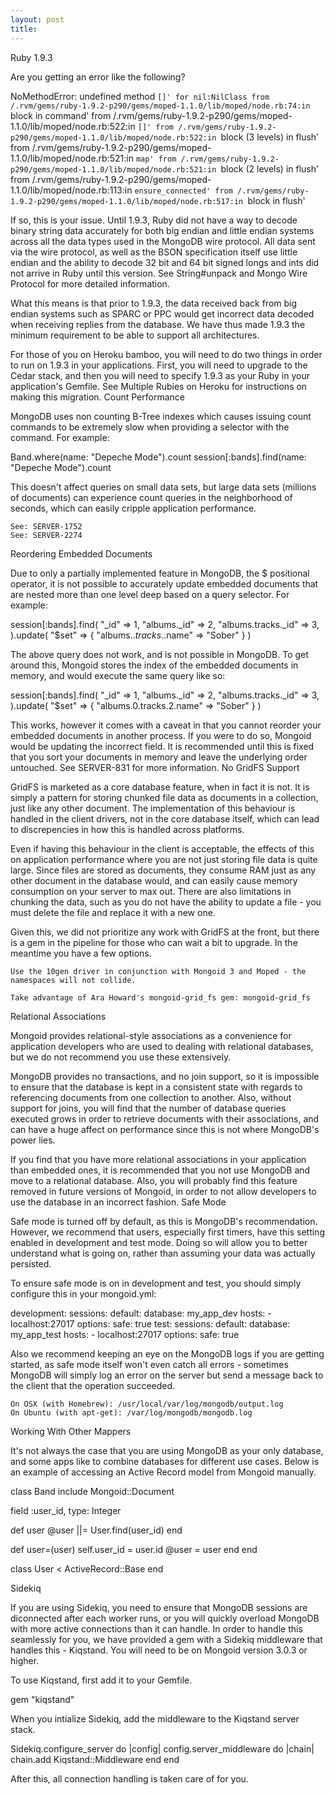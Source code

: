 ```yaml
---
layout: post
title: 
---
```



Ruby 1.9.3

Are you getting an error like the following?

NoMethodError: undefined method `[]' for nil:NilClass
  from /.rvm/gems/ruby-1.9.2-p290/gems/moped-1.1.0/lib/moped/node.rb:74:in `block in command'
  from /.rvm/gems/ruby-1.9.2-p290/gems/moped-1.1.0/lib/moped/node.rb:522:in `[]'
  from /.rvm/gems/ruby-1.9.2-p290/gems/moped-1.1.0/lib/moped/node.rb:522:in `block (3 levels) in flush'
  from /.rvm/gems/ruby-1.9.2-p290/gems/moped-1.1.0/lib/moped/node.rb:521:in `map'
  from /.rvm/gems/ruby-1.9.2-p290/gems/moped-1.1.0/lib/moped/node.rb:521:in `block (2 levels) in flush'
  from /.rvm/gems/ruby-1.9.2-p290/gems/moped-1.1.0/lib/moped/node.rb:113:in `ensure_connected'
  from /.rvm/gems/ruby-1.9.2-p290/gems/moped-1.1.0/lib/moped/node.rb:517:in `block in flush'

If so, this is your issue. Until 1.9.3, Ruby did not have a way to decode binary string data accurately for both big endian and little endian systems across all the data types used in the MongoDB wire protocol. All data sent via the wire protocol, as well as the BSON specification itself use little endian and the ability to decode 32 bit and 64 bit signed longs and ints did not arrive in Ruby until this version. See String#unpack and Mongo Wire Protocol for more detailed information.

What this means is that prior to 1.9.3, the data received back from big endian systems such as SPARC or PPC would get incorrect data decoded when receiving replies from the database. We have thus made 1.9.3 the minimum requirement to be able to support all architectures.

For those of you on Heroku bamboo, you will need to do two things in order to run on 1.9.3 in your applications. First, you will need to upgrade to the Cedar stack, and then you will need to specify 1.9.3 as your Ruby in your application's Gemfile. See Multiple Rubies on Heroku for instructions on making this migration.
Count Performance

MongoDB uses non counting B-Tree indexes which causes issuing count commands to be extremely slow when providing a selector with the command. For example:

Band.where(name: "Depeche Mode").count
session[:bands].find(name: "Depeche Mode").count

This doesn't affect queries on small data sets, but large data sets (millions of documents) can experience count queries in the neighborhood of seconds, which can easily cripple application performance.

    See: SERVER-1752
    See: SERVER-2274

Reordering Embedded Documents

Due to only a partially implemented feature in MongoDB, the $ positional operator, it is not possible to accurately update embedded documents that are nested more than one level deep based on a query selector. For example:

session[:bands].find(
  "_id" => 1,
  "albums._id" => 2,
  "albums.tracks._id" => 3,
).update(
  "$set" => { "albums.$.tracks.$.name" => "Sober" }
)

The above query does not work, and is not possible in MongoDB. To get around this, Mongoid stores the index of the embedded documents in memory, and would execute the same query like so:

session[:bands].find(
  "_id" => 1,
  "albums._id" => 2,
  "albums.tracks._id" => 3,
).update(
  "$set" => { "albums.0.tracks.2.name" => "Sober" }
)

This works, however it comes with a caveat in that you cannot reorder your embedded documents in another process. If you were to do so, Mongoid would be updating the incorrect field. It is recommended until this is fixed that you sort your documents in memory and leave the underlying order untouched. See SERVER-831 for more information.
No GridFS Support

GridFS is marketed as a core database feature, when in fact it is not. It is simply a pattern for storing chunked file data as documents in a collection, just like any other document. The implementation of this behaviour is handled in the client drivers, not in the core database itself, which can lead to discrepencies in how this is handled across platforms.

Even if having this behaviour in the client is acceptable, the effects of this on application performance where you are not just storing file data is quite large. Since files are stored as documents, they consume RAM just as any other document in the database would, and can easily cause memory consumption on your server to max out. There are also limitations in chunking the data, such as you do not have the ability to update a file - you must delete the file and replace it with a new one.

Given this, we did not prioritize any work with GridFS at the front, but there is a gem in the pipeline for those who can wait a bit to upgrade. In the meantime you have a few options.

    Use the 10gen driver in conjunction with Mongoid 3 and Moped - the namespaces will not collide. 

    Take advantage of Ara Howard's mongoid-grid_fs gem: mongoid-grid_fs 

Relational Associations

Mongoid provides relational-style associations as a convenience for application developers who are used to dealing with relational databases, but we do not recommend you use these extensively.

MongoDB provides no transactions, and no join support, so it is impossible to ensure that the database is kept in a consistent state with regards to referencing documents from one collection to another. Also, without support for joins, you will find that the number of database queries executed grows in order to retrieve documents with their associations, and can have a huge affect on performance since this is not where MongoDB's power lies.

If you find that you have more relational associations in your application than embedded ones, it is recommended that you not use MongoDB and move to a relational database. Also, you will probably find this feature removed in future versions of Mongoid, in order to not allow developers to use the database in an incorrect fashion.
Safe Mode

Safe mode is turned off by default, as this is MongoDB's recommendation. However, we recommend that users, especially first timers, have this setting enabled in development and test mode. Doing so will allow you to better understand what is going on, rather than assuming your data was actually persisted.

To ensure safe mode is on in development and test, you should simply configure this in your mongoid.yml:

development:
  sessions:
    default:
      database: my_app_dev
      hosts:
        - localhost:27017
      options:
        safe: true
test:
  sessions:
    default:
      database: my_app_test
      hosts:
        - localhost:27017
      options:
        safe: true

Also we recommend keeping an eye on the MongoDB logs if you are getting started, as safe mode itself won't even catch all errors - sometimes MongoDB will simply log an error on the server but send a message back to the client that the operation succeeded.

    On OSX (with Homebrew): /usr/local/var/log/mongodb/output.log
    On Ubuntu (with apt-get): /var/log/mongodb/mongodb.log

Working With Other Mappers

It's not always the case that you are using MongoDB as your only database, and some apps like to combine databases for different use cases. Below is an example of accessing an Active Record model from Mongoid manually.

class Band
  include Mongoid::Document

  field :user_id, type: Integer

  def user
    @user ||= User.find(user_id)
  end

  def user=(user)
    self.user_id = user.id
    @user = user
  end
end

class User < ActiveRecord::Base
end

Sidekiq

If you are using Sidekiq, you need to ensure that MongoDB sessions are diconnected after each worker runs, or you will quickly overload MongoDB with more active connections than it can handle. In order to handle this seamlessly for you, we have provided a gem with a Sidekiq middleware that handles this - Kiqstand. You will need to be on Mongoid version 3.0.3 or higher.

To use Kiqstand, first add it to your Gemfile.

gem "kiqstand"

When you intialize Sidekiq, add the middleware to the Kiqstand server stack.

Sidekiq.configure_server do |config|
  config.server_middleware do |chain|
    chain.add Kiqstand::Middleware
  end
end

After this, all connection handling is taken care of for you.


